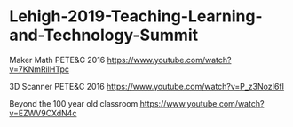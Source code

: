 # Lehigh-2019-Teaching-Learning-and-Technology-Summit


Maker Math PETE&C 2016 https://www.youtube.com/watch?v=7KNmRilHTpc 


3D Scanner PETE&C 2016  https://www.youtube.com/watch?v=P_z3NozI6fI 

Beyond the 100 year old classroom https://www.youtube.com/watch?v=EZWV9CXdN4c
